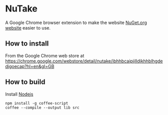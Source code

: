 NuTake
=====

A Google Chrome browser extension to make the website [NuGet.org website](http://nuget.org) easier to use.

How to install
------------

From the Google Chrome web store at <https://chrome.google.com/webstore/detail/nutake/ibhhbcaipjilldjkhhblhgdedjgoecap?hl=en&gl=GB>

How to build
----------

Install [Nodejs](http://nodejs.org)

    npm install -g coffee-script
    coffee --compile --output lib src

